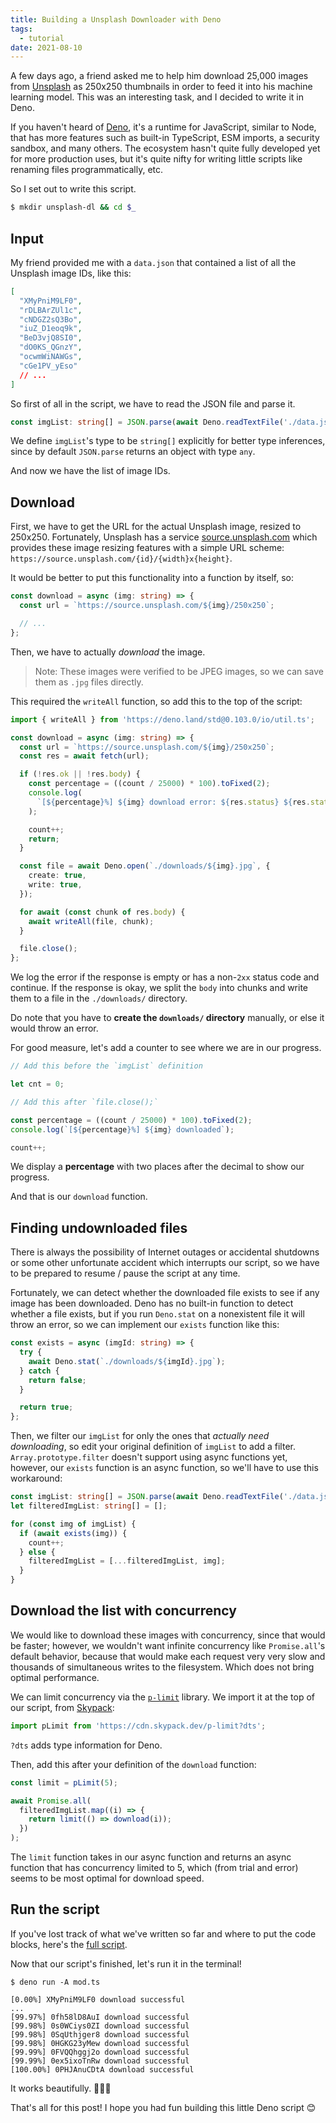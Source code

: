 ```yaml
---
title: Building a Unsplash Downloader with Deno
tags:
  - tutorial
date: 2021-08-10
---
```


A few days ago, a friend asked me to help him download 25,000 images from [Unsplash](https://unsplash.com/) as 250x250 thumbnails in order to feed it into his machine learning model. This was an interesting task, and I decided to write it in Deno.

If you haven't heard of [Deno](https://deno.land/), it's a runtime for JavaScript, similar to Node, that has more features such as built-in TypeScript, ESM imports, a security sandbox, and many others. The ecosystem hasn't quite fully developed yet for more production uses, but it's quite nifty for writing little scripts like renaming files programmatically, etc.

So I set out to write this script.

```bash
$ mkdir unsplash-dl && cd $_
```

## Input

My friend provided me with a `data.json` that contained a list of all the Unsplash image IDs, like this:

```json
[
  "XMyPniM9LF0",
  "rDLBArZUl1c",
  "cNDGZ2sQ3Bo",
  "iuZ_D1eoq9k",
  "BeD3vjQ8SI0",
  "dO0KS_QGnzY",
  "ocwmWiNAWGs",
  "cGe1PV_yEso"
  // ...
]
```

So first of all in the script, we have to read the JSON file and parse it.

```ts
const imgList: string[] = JSON.parse(await Deno.readTextFile('./data.json'));
```

We define `imgList`'s type to be `string[]` explicitly for better type inferences, since by default `JSON.parse` returns an object with type `any`.

And now we have the list of image IDs.

## Download

First, we have to get the URL for the actual Unsplash image, resized to 250x250. Fortunately, Unsplash has a service [source.unsplash.com](https://source.unsplash.com/) which provides these image resizing features with a simple URL scheme: `https://source.unsplash.com/{id}/{width}x{height}`.

It would be better to put this functionality into a function by itself, so:

```ts
const download = async (img: string) => {
  const url = `https://source.unsplash.com/${img}/250x250`;

  // ...
};
```

Then, we have to actually _download_ the image.

> Note: These images were verified to be JPEG images, so we can save them as `.jpg` files directly.

This required the `writeAll` function, so add this to the top of the script:

```ts
import { writeAll } from 'https://deno.land/std@0.103.0/io/util.ts';
```

```ts
const download = async (img: string) => {
  const url = `https://source.unsplash.com/${img}/250x250`;
  const res = await fetch(url);

  if (!res.ok || !res.body) {
    const percentage = ((count / 25000) * 100).toFixed(2);
    console.log(
      `[${percentage}%] ${img} download error: ${res.status} ${res.statusText}`
    );

    count++;
    return;
  }

  const file = await Deno.open(`./downloads/${img}.jpg`, {
    create: true,
    write: true,
  });

  for await (const chunk of res.body) {
    await writeAll(file, chunk);
  }

  file.close();
};
```

We log the error if the response is empty or has a non-`2xx` status code and continue. If the response is okay, we split the `body` into chunks and write them to a file in the `./downloads/` directory.

Do note that you have to **create the `downloads/` directory** manually, or else it would throw an error.

For good measure, let's add a counter to see where we are in our progress.

```ts
// Add this before the `imgList` definition

let cnt = 0;
```

```ts
// Add this after `file.close();`

const percentage = ((count / 25000) * 100).toFixed(2);
console.log(`[${percentage}%] ${img} downloaded`);

count++;
```

We display a **percentage** with two places after the decimal to show our progress.

And that is our `download` function.

## Finding undownloaded files

There is always the possibility of Internet outages or accidental shutdowns or some other unfortunate accident which interrupts our script, so we have to be prepared to resume / pause the script at any time.

Fortunately, we can detect whether the downloaded file exists to see if any image has been downloaded. Deno has no built-in function to detect whether a file exists, but if you run `Deno.stat` on a nonexistent file it will throw an error, so we can implement our `exists` function like this:

```ts
const exists = async (imgId: string) => {
  try {
    await Deno.stat(`./downloads/${imgId}.jpg`);
  } catch {
    return false;
  }

  return true;
};
```

Then, we filter our `imgList` for only the ones that _actually need downloading_, so edit your original definition of `imgList` to add a filter. `Array.prototype.filter` doesn't support using async functions yet, however, our `exists` function is an async function, so we'll have to use this workaround:

```ts
const imgList: string[] = JSON.parse(await Deno.readTextFile('./data.json'));
let filteredImgList: string[] = [];

for (const img of imgList) {
  if (await exists(img)) {
    count++;
  } else {
    filteredImgList = [...filteredImgList, img];
  }
}
```

## Download the list with concurrency

We would like to download these images with concurrency, since that would be faster; however, we wouldn't want infinite concurrency like `Promise.all`'s default behavior, because that would make each request very very slow and thousands of simultaneous writes to the filesystem. Which does not bring optimal performance.

We can limit concurrency via the [`p-limit`](https://github.com/sindresorhus/p-limit) library. We import it at the top of our script, from [Skypack](https://skypack.dev):

```ts
import pLimit from 'https://cdn.skypack.dev/p-limit?dts';
```

`?dts` adds type information for Deno.

Then, add this after your definition of the `download` function:

```ts
const limit = pLimit(5);

await Promise.all(
  filteredImgList.map((i) => {
    return limit(() => download(i));
  })
);
```

The `limit` function takes in our async function and returns an async function that has concurrency limited to 5, which (from trial and error) seems to be most optimal for download speed.

## Run the script

If you've lost track of what we've written so far and where to put the code blocks, here's the [full script](https://gist.github.com/ryanccn/fd3b7e6898cf7aadb1c94b191401f721).

Now that our script's finished, let's run it in the terminal!

```
$ deno run -A mod.ts

[0.00%] XMyPniM9LF0 download successful
...
[99.97%] 0fh58lD8AuI download successful
[99.98%] 0s0WCiys0ZI download successful
[99.98%] 0SqUthjger8 download successful
[99.98%] 0HGKG23yMew download successful
[99.99%] 0FVQQhggj2o download successful
[99.99%] 0ex5ixoTnRw download successful
[100.00%] 0PHJAnuCDtA download successful
```

It works beautifully. 🥳🥳🥳

That's all for this post! I hope you had fun building this little Deno script 😊
